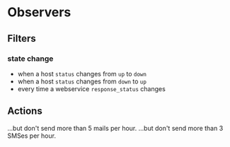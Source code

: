 # Observers

## Filters

### state change

- when a host `status` changes from `up` to `down`
- when a host `status` changes from `down` to `up`
- every time a webservice `response_status` changes


## Actions

...but don't send more than 5 mails per hour.
...but don't send more than 3 SMSes per hour.


